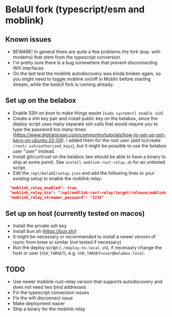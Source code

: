# BelaUI fork (typescript/esm and moblink)

## Known issues

- BEWARE! In general there are quite a few problems the fork (esp. with modems) that stem from the typescript conversion
- I'm pretty sure there is a bug somewhere that prevent disconnecting Wifi interfaces
- On the last test the moblink autodiscovery was kinda broken again, so you might need to toggle moblink on/off in Moblin before starting stream, while the belaUI fork is running already.

## Set up on the belabox

- Enable SSH on boot to make things easier (`sudo systemctl enable ssh`)
- Create a shh key pair and install public key on the belabox, since the deploy script uses many separate ssh calls that would require you to type the password too many times (https://www.digitalocean.com/community/tutorials/how-to-set-up-ssh-keys-on-ubuntu-22-04). I added them for the root user (add to/create `/root/.ssh/authorized_keys`), but it might be possible to use the belabox user "user" instead.
- Install git/curl/rust on the belabox (we should be able to have a binary to ship at some point). See `install-moblink-rust-relay.sh` for an untested script.
- Edit the `/opt/belaUI/setup.json` and add the following lines to your existing setup to enable the moblink relay:
```json
  "moblink_relay_enabled": true,
  "moblink_relay_bin": "/opt/moblink-rust-relay/target/release/moblink-rust-relay",
  "moblink_relay_streamer_password": "1234"
```

## Set up on host (currently tested on macos)

- Install the private ssh key
- Install bun.sh (https://bun.sh/)
- It might be necessary or recommended to install a newer version of rsync from brew or similar (not tested if necessary)
- Run the deploy script (`./deploy-to-local.sh`), if necessary change the host or user (`SSH_TARGET`), e.g. `SSH_TARGET=user@belabox.local`.

## TODO

- Use newer moblink-rust-relay version that supports autodiscovery and does not need two bind addresses
- Fix the typescript conversion issues
- Fix the wifi disconnect issue
- Make deployment easier
- Ship a binary for the moblink relay